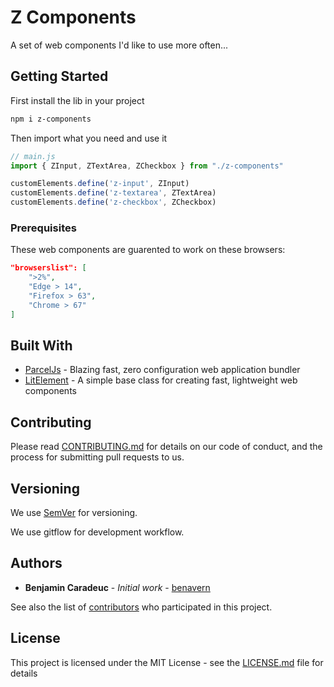 # Z Components

A set of web components I'd like to use more often...

## Getting Started

First install the lib in your project

```bash
npm i z-components
```

Then import what you need and use it

```js
// main.js
import { ZInput, ZTextArea, ZCheckbox } from "./z-components"

customElements.define('z-input', ZInput)
customElements.define('z-textarea', ZTextArea)
customElements.define('z-checkbox', ZCheckbox)

```

### Prerequisites

These web components are guarented to work on these browsers:

```json
"browserslist": [
    ">2%",
    "Edge > 14",
    "Firefox > 63",
    "Chrome > 67"
]
```

## Built With

* [ParcelJs](https://parceljs.org/) - Blazing fast, zero configuration web application bundler
* [LitElement](https://lit-element.polymer-project.org/) - A simple base class for creating fast, lightweight web components

## Contributing

Please read [CONTRIBUTING.md](CONTRIBUTING.md) for details on our code of conduct, and the process for submitting pull requests to us.

## Versioning

We use [SemVer](http://semver.org/) for versioning.

We use gitflow for development workflow.

## Authors

* **Benjamin Caradeuc** - *Initial work* - [benavern](https://github.com/benavern)

See also the list of [contributors](https://github.com/benavern/z-components/contributors) who participated in this project.

## License

This project is licensed under the MIT License - see the [LICENSE.md](LICENSE.md) file for details
